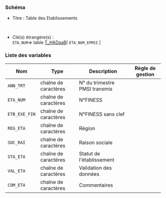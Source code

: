 ### Schéma


- Titre : Table des Etablissements
<br />



- Clé(s) étrangère(s) : <br />
`ETA_NUM`=> table [T_HADaaB](/tables/T_HADaaB)[ `ETA_NUM_EPMSI` ]<br />

 
### Liste des variables

Nom | Type | Description | Règle de gestion
-|-|-|-
`ANN_TRT`| chaîne de caractères |N° du trimestre PMSI transmis||
`ETA_NUM`| chaîne de caractères |N°FINESS||
`ETB_EXE_FIN`| chaîne de caractères |N°FINESS sans clef||
`REG_ETA`| chaîne de caractères |Région||
`SOC_RAI`| chaîne de caractères |Raison sociale||
`STA_ETA`| chaîne de caractères |Statut de l'établissement||
`VAL_ETA`| chaîne de caractères |Validation des données||
`COM_ETA`| chaîne de caractères |Commentaires||
